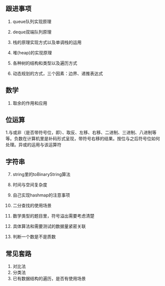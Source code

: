## 跟进事项

1. queue队列实现原理

2. deque双端队列原理

3. 栈的原理实现方式以及单调栈的运用

4. 堆(heap)的实现原理

5. 各种树的结构和类型以及遍历方式

6. 动态规划的方式，三个因素：边界、递推表达式

## 数学

1. 取余的作用和应用

## 位运算
   1.与或非（是否带符号位，即）、取反、左移、右移、二进制、三进制、八进制等等。负数在计算机里是补码形式呈现，带符号右移的结果。按位与之后符号位如何处理。异或的运用与该运算符

## 字符串
7. string里的toBinaryString算法

8. 时间与空间复杂度

9. 自己实现hashmap的注意事项

10. 二分查找的使用场景

11. 数学类型的题目里，符号溢出需要考虑清楚

12. 具体算法和需要测试的数据量紧密关联

13. 判断一个数是不是质数

## 常见套路

1. 对比法
2. 分类法
3. 已有数据结构的遍历，是否有使用场景
